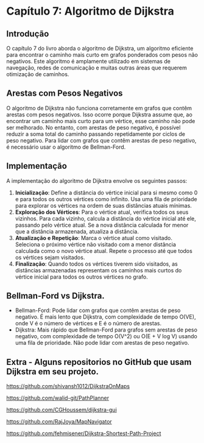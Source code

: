 # Capítulo 7: Algoritmo de Dijkstra

## Introdução

O capítulo 7 do livro aborda o algoritmo de Dijkstra, um algoritmo eficiente para encontrar o caminho mais curto em grafos ponderados com pesos não negativos. Este algoritmo é amplamente utilizado em sistemas de navegação, redes de comunicação e muitas outras áreas que requerem otimização de caminhos.

## Arestas com Pesos Negativos

O algoritmo de Dijkstra não funciona corretamente em grafos que contêm arestas com pesos negativos. Isso ocorre porque Dijkstra assume que, ao encontrar um caminho mais curto para um vértice, esse caminho não pode ser melhorado. No entanto, com arestas de peso negativo, é possível reduzir a soma total do caminho passando repetidamente por ciclos de peso negativo. Para lidar com grafos que contêm arestas de peso negativo, é necessário usar o algoritmo de Bellman-Ford.

## Implementação

A implementação do algoritmo de Dijkstra envolve os seguintes passos:

1. **Inicialização**: Define a distância do vértice inicial para si mesmo como 0 e para todos os outros vértices como infinito. Usa uma fila de prioridade para explorar os vértices na ordem de suas distâncias atuais mínimas.
2. **Exploração dos Vértices**: Para o vértice atual, verifica todos os seus vizinhos. Para cada vizinho, calcula a distância do vértice inicial até ele, passando pelo vértice atual. Se a nova distância calculada for menor que a distância armazenada, atualiza a distância.
3. **Atualização e Repetição**: Marca o vértice atual como visitado. Seleciona o próximo vértice não visitado com a menor distância calculada como o novo vértice atual. Repete o processo até que todos os vértices sejam visitados.
4. **Finalização**: Quando todos os vértices tiverem sido visitados, as distâncias armazenadas representam os caminhos mais curtos do vértice inicial para todos os outros vértices no grafo.

## Bellman-Ford vs Dijkstra.

* Bellman-Ford: Pode lidar com grafos que contêm arestas de peso negativo. É mais lento que Dijkstra, com complexidade de tempo O(VE), onde V é o número de vértices e E é o número de arestas.
* Dijkstra: Mais rápido que Bellman-Ford para grafos sem arestas de peso negativo, com complexidade de tempo O(V^2) ou O(E + V log V) usando uma fila de prioridade. Não pode lidar com arestas de peso negativo.



## Extra - Alguns repositorios no GitHub que usam Dijkstra em seu projeto.

https://github.com/shivansh1012/DijkstraOnMaps

https://github.com/walid-git/PathPlanner

https://github.com/CGHoussem/dijkstra-gui

https://github.com/RajJoya/MapNavigator

https://github.com/fehmisener/Dijkstra-Shortest-Path-Project

